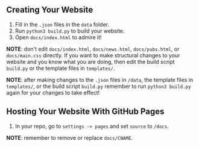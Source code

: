 

## Creating Your Website
1. Fill in the ```.json``` files in the ```data``` folder.
2. Run ```python3 build.py``` to build your website.
3. Open ```docs/index.html``` to admire it!

**NOTE**: don't edit ```docs/index.html```, ```docs/news.html```, ```docs/pubs.html```, or ```docs/main.css``` directly. If you want to make structural changes to your  website and you know what you are doing, then edit the build script ```build.py``` or the template files in ```templates/```. 

**NOTE**: after making changes to the ```.json``` files in ```/data```, the template files in ```templates/```, or the build script ```build.py``` remember to run ```python3 build.py``` again for your changes to take effect!

## Hosting Your Website With GitHub Pages
1. In your repo, go to ```settings -> pages``` and set ```source``` to ```/docs```.

**NOTE**: remember to remove or replace ```docs/CNAME```.
